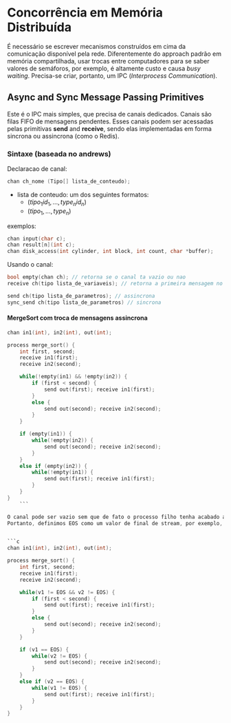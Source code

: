 # Concorrência em Memória Distribuída

É necessário se escrever mecanismos construídos em cima da comunicação disponível pela rede. Diferentemente do approach padrão em memória compartilhada, usar trocas entre computadores para se saber valores de semáforos, por exemplo, é altamente custo e causa _busy waiting_. Precisa-se criar, portanto, um IPC (_Interprocess Communication_).

## Async and Sync Message Passing Primitives

Este é o IPC mais simples, que precisa de canais dedicados. Canais são filas FIFO de mensagens pendentes. Esses canais podem ser acessadas pelas primitivas **send** and **receive**, sendo elas implementadas em forma sincrona ou assincrona (como o Redis).

### Sintaxe (baseada no andrews)

Declaracao de canal: 
```c
chan ch_nome (Tipo[] lista_de_conteudo);
```
- lista de conteudo: um dos seguintes formatos:
    - ($tipo_1 id_1, ..., type_n id_n$)
    - ($tipo_1, ..., type_n$)

exemplos:
```c
chan input(char c);
chan result[n](int c);
chan disk_access(int cylinder, int block, int count, char *buffer);
```


Usando o canal:
```c
bool empty(chan ch); // retorna se o canal ta vazio ou nao
receive ch(tipo lista_de_variaveis); // retorna a primeira mensagem no canal na ordem dada pelo channel, mas bloqueia a continuacao do codigo.

send ch(tipo lista_de_parametros); // assincrona
sync_send ch(tipo lista_de_parametros) // sincrona
```

#### MergeSort com troca de mensagens assincrona

```c
chan in1(int), in2(int), out(int);

process merge_sort() {
    int first, second;
    receive in1(first);
    receive in2(second);

    while(!empty(in1) && !empty(in2)) {
        if (first < second) {
            send out(first); receive in1(first);
        }
        else {
            send out(second); receive in2(second);
        }
    }

    if (empty(in1)) {
        while(!empty(in2)) {
            send out(second); receive in2(second);
        }
    }
    else if (empty(in2)) {
        while(!empty(in1)) {
            send out(first); receive in1(first);
        }
    }
}
    ```

O canal pode ser vazio sem que de fato o processo filho tenha acabado a execução, ou seja, empty() não pode ser a condição de término.
Portanto, definimos EOS como um valor de final de stream, por exemplo, INT_MAX:


```c
chan in1(int), in2(int), out(int);

process merge_sort() {
    int first, second;
    receive in1(first);
    receive in2(second);

    while(v1 != EOS && v2 != EOS) {
        if (first < second) {
            send out(first); receive in1(first);
        }
        else {
            send out(second); receive in2(second);
        }
    }

    if (v1 == EOS) {
        while(v2 != EOS) {
            send out(second); receive in2(second);
        }
    }
    else if (v2 == EOS) {
        while(v1 != EOS) {
            send out(first); receive in1(first);
        }
    }
}
```